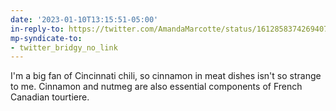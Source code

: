 ```yaml
---
date: '2023-01-10T13:15:51-05:00'
in-reply-to: https://twitter.com/AmandaMarcotte/status/1612858374269407246?t=q20IaYO7hOGVMkrXawmc9g&s=19
mp-syndicate-to:
- twitter_bridgy_no_link
---
```


I'm a big fan of Cincinnati chili, so cinnamon in meat dishes isn't so strange to me. Cinnamon and nutmeg are also essential components of French Canadian tourtiere.